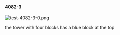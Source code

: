 #### 4082-3
![test-4082-3-0.png](https://github.com/lil-lab/nlvr/raw/master/nlvr/test/images/3/test-4082-3-0.png "test-4082-3-0.png")

the tower with four blocks has a blue block at the top